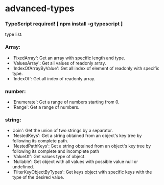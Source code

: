 # advanced-types
### TypeScript required! [ npm install -g typescript ]


type list:
### Array:
* 'FixedArray': Get an array with specific length and type.
* 'ValuesArray':  Get all values of readonly array.
* 'IndexOfArrayByValue':  Get all index of element of readonly with specific type.
* 'IndexOf':  Get all index of readonly array.
### number:
* 'Enumerate': Get a range of numbers starting from 0.
* 'Range': Get a range of numbers. 
### string: 
* 'Join': Get the union of two strings by a separator.
* 'NestedKeys': Get a string obtained from an object's key tree by following its complete path.
* 'NestedPathKeys': Get a string obtained from an object's key tree by following its complete and incomplete path 
* 'ValueOf': Get values type of object.
* 'Nullable': Get object with all values with possible value null or undefined.
* 'FilterKeyObjectByTypes': Get keys object with specific keys with the type of the desired value.




<!-- 
The output scaffolding has the following structure:

>NAME_COMPONENT/
>
>├── NAME_COMPONENT.(tsx | jsx)
>
>├── NAME_COMPONENT.(css | scss) -->

  
